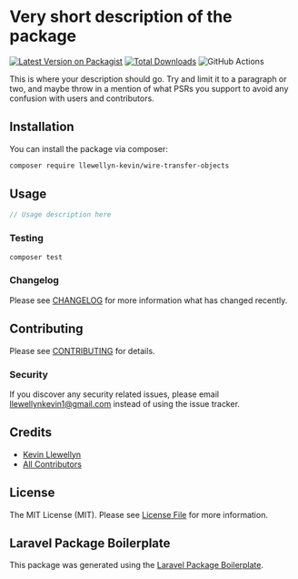 # Very short description of the package

[![Latest Version on Packagist](https://img.shields.io/packagist/v/llewellyn-kevin/wire-transfer-objects.svg?style=flat-square)](https://packagist.org/packages/llewellyn-kevin/wire-transfer-objects)
[![Total Downloads](https://img.shields.io/packagist/dt/llewellyn-kevin/wire-transfer-objects.svg?style=flat-square)](https://packagist.org/packages/llewellyn-kevin/wire-transfer-objects)
![GitHub Actions](https://github.com/llewellyn-kevin/wire-transfer-objects/actions/workflows/main.yml/badge.svg)

This is where your description should go. Try and limit it to a paragraph or two, and maybe throw in a mention of what PSRs you support to avoid any confusion with users and contributors.

## Installation

You can install the package via composer:

```bash
composer require llewellyn-kevin/wire-transfer-objects
```

## Usage

```php
// Usage description here
```

### Testing

```bash
composer test
```

### Changelog

Please see [CHANGELOG](CHANGELOG.md) for more information what has changed recently.

## Contributing

Please see [CONTRIBUTING](CONTRIBUTING.md) for details.

### Security

If you discover any security related issues, please email llewellynkevin1@gmail.com instead of using the issue tracker.

## Credits

-   [Kevin Llewellyn](https://github.com/llewellyn-kevin)
-   [All Contributors](../../contributors)

## License

The MIT License (MIT). Please see [License File](LICENSE.md) for more information.

## Laravel Package Boilerplate

This package was generated using the [Laravel Package Boilerplate](https://laravelpackageboilerplate.com).
